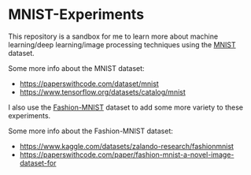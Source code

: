 # MNIST-Experiments

This repository is a sandbox for me to learn more about machine learning/deep learning/image processing techniques using the [MNIST](https://paperswithcode.com/dataset/mnist) dataset.

Some more info about the MNIST dataset:
- https://paperswithcode.com/dataset/mnist
- https://www.tensorflow.org/datasets/catalog/mnist

I also use the [Fashion-MNIST](https://github.com/zalandoresearch/fashion-mnist) dataset to add some more variety to these experiments.

Some more info about the Fashion-MNIST dataset:
- https://www.kaggle.com/datasets/zalando-research/fashionmnist
- https://paperswithcode.com/paper/fashion-mnist-a-novel-image-dataset-for